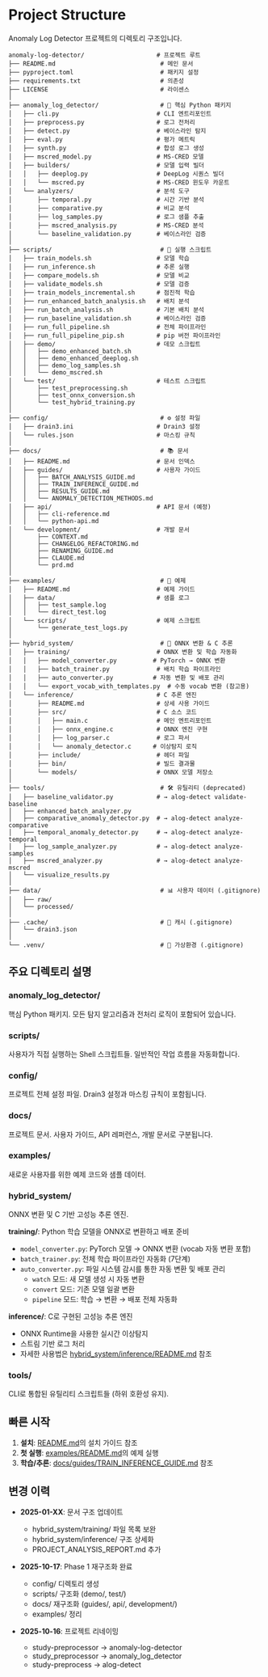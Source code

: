 # Project Structure

Anomaly Log Detector 프로젝트의 디렉토리 구조입니다.

```
anomaly-log-detector/                    # 프로젝트 루트
├── README.md                             # 메인 문서
├── pyproject.toml                        # 패키지 설정
├── requirements.txt                      # 의존성
├── LICENSE                               # 라이센스
│
├── anomaly_log_detector/                 # 🐍 핵심 Python 패키지
│   ├── cli.py                           # CLI 엔트리포인트
│   ├── preprocess.py                    # 로그 전처리
│   ├── detect.py                        # 베이스라인 탐지
│   ├── eval.py                          # 평가 메트릭
│   ├── synth.py                         # 합성 로그 생성
│   ├── mscred_model.py                  # MS-CRED 모델
│   ├── builders/                        # 모델 입력 빌더
│   │   ├── deeplog.py                   # DeepLog 시퀀스 빌더
│   │   └── mscred.py                    # MS-CRED 윈도우 카운트
│   └── analyzers/                       # 분석 도구
│       ├── temporal.py                  # 시간 기반 분석
│       ├── comparative.py               # 비교 분석
│       ├── log_samples.py               # 로그 샘플 추출
│       ├── mscred_analysis.py           # MS-CRED 분석
│       └── baseline_validation.py       # 베이스라인 검증
│
├── scripts/                              # 🔧 실행 스크립트
│   ├── train_models.sh                  # 모델 학습
│   ├── run_inference.sh                 # 추론 실행
│   ├── compare_models.sh                # 모델 비교
│   ├── validate_models.sh               # 모델 검증
│   ├── train_models_incremental.sh      # 점진적 학습
│   ├── run_enhanced_batch_analysis.sh   # 배치 분석
│   ├── run_batch_analysis.sh            # 기본 배치 분석
│   ├── run_baseline_validation.sh       # 베이스라인 검증
│   ├── run_full_pipeline.sh             # 전체 파이프라인
│   ├── run_full_pipeline_pip.sh         # pip 버전 파이프라인
│   ├── demo/                            # 데모 스크립트
│   │   ├── demo_enhanced_batch.sh
│   │   ├── demo_enhanced_deeplog.sh
│   │   ├── demo_log_samples.sh
│   │   └── demo_mscred.sh
│   └── test/                            # 테스트 스크립트
│       ├── test_preprocessing.sh
│       ├── test_onnx_conversion.sh
│       └── test_hybrid_training.py
│
├── config/                               # ⚙️ 설정 파일
│   ├── drain3.ini                       # Drain3 설정
│   └── rules.json                       # 마스킹 규칙
│
├── docs/                                 # 📚 문서
│   ├── README.md                        # 문서 인덱스
│   ├── guides/                          # 사용자 가이드
│   │   ├── BATCH_ANALYSIS_GUIDE.md
│   │   ├── TRAIN_INFERENCE_GUIDE.md
│   │   ├── RESULTS_GUIDE.md
│   │   └── ANOMALY_DETECTION_METHODS.md
│   ├── api/                             # API 문서 (예정)
│   │   ├── cli-reference.md
│   │   └── python-api.md
│   └── development/                     # 개발 문서
│       ├── CONTEXT.md
│       ├── CHANGELOG_REFACTORING.md
│       ├── RENAMING_GUIDE.md
│       ├── CLAUDE.md
│       └── prd.md
│
├── examples/                             # 📖 예제
│   ├── README.md                        # 예제 가이드
│   ├── data/                            # 샘플 로그
│   │   ├── test_sample.log
│   │   └── direct_test.log
│   └── scripts/                         # 예제 스크립트
│       └── generate_test_logs.py
│
├── hybrid_system/                        # 🔄 ONNX 변환 & C 추론
│   ├── training/                        # ONNX 변환 및 학습 자동화
│   │   ├── model_converter.py          # PyTorch → ONNX 변환
│   │   ├── batch_trainer.py             # 배치 학습 파이프라인
│   │   ├── auto_converter.py           # 자동 변환 및 배포 관리
│   │   └── export_vocab_with_templates.py  # 수동 vocab 변환 (참고용)
│   └── inference/                       # C 추론 엔진
│       ├── README.md                    # 상세 사용 가이드
│       ├── src/                         # C 소스 코드
│       │   ├── main.c                   # 메인 엔트리포인트
│       │   ├── onnx_engine.c            # ONNX 엔진 구현
│       │   ├── log_parser.c             # 로그 파서
│       │   └── anomaly_detector.c      # 이상탐지 로직
│       ├── include/                     # 헤더 파일
│       ├── bin/                         # 빌드 결과물
│       └── models/                      # ONNX 모델 저장소
│
├── tools/                                # 🛠️ 유틸리티 (deprecated)
│   ├── baseline_validator.py            # → alog-detect validate-baseline
│   ├── enhanced_batch_analyzer.py
│   ├── comparative_anomaly_detector.py  # → alog-detect analyze-comparative
│   ├── temporal_anomaly_detector.py     # → alog-detect analyze-temporal
│   ├── log_sample_analyzer.py           # → alog-detect analyze-samples
│   ├── mscred_analyzer.py               # → alog-detect analyze-mscred
│   └── visualize_results.py
│
├── data/                                 # 📊 사용자 데이터 (.gitignore)
│   ├── raw/
│   └── processed/
│
├── .cache/                               # 💾 캐시 (.gitignore)
│   └── drain3.json
│
└── .venv/                                # 🐍 가상환경 (.gitignore)
```

## 주요 디렉토리 설명

### anomaly_log_detector/
핵심 Python 패키지. 모든 탐지 알고리즘과 전처리 로직이 포함되어 있습니다.

### scripts/
사용자가 직접 실행하는 Shell 스크립트들. 일반적인 작업 흐름을 자동화합니다.

### config/
프로젝트 전체 설정 파일. Drain3 설정과 마스킹 규칙이 포함됩니다.

### docs/
프로젝트 문서. 사용자 가이드, API 레퍼런스, 개발 문서로 구분됩니다.

### examples/
새로운 사용자를 위한 예제 코드와 샘플 데이터.

### hybrid_system/
ONNX 변환 및 C 기반 고성능 추론 엔진.

**training/**: Python 학습 모델을 ONNX로 변환하고 배포 준비
- `model_converter.py`: PyTorch 모델 → ONNX 변환 (vocab 자동 변환 포함)
- `batch_trainer.py`: 전체 학습 파이프라인 자동화 (7단계)
- `auto_converter.py`: 파일 시스템 감시를 통한 자동 변환 및 배포 관리
  - `watch` 모드: 새 모델 생성 시 자동 변환
  - `convert` 모드: 기존 모델 일괄 변환
  - `pipeline` 모드: 학습 → 변환 → 배포 전체 자동화

**inference/**: C로 구현된 고성능 추론 엔진
- ONNX Runtime을 사용한 실시간 이상탐지
- 스트림 기반 로그 처리
- 자세한 사용법은 [hybrid_system/inference/README.md](../../hybrid_system/inference/README.md) 참조

### tools/
CLI로 통합된 유틸리티 스크립트들 (하위 호환성 유지).

## 빠른 시작

1. **설치**: [README.md](README.md)의 설치 가이드 참조
2. **첫 실행**: [examples/README.md](examples/README.md)의 예제 실행
3. **학습/추론**: [docs/guides/TRAIN_INFERENCE_GUIDE.md](docs/guides/TRAIN_INFERENCE_GUIDE.md) 참조

## 변경 이력

- **2025-01-XX**: 문서 구조 업데이트
  - hybrid_system/training/ 파일 목록 보완
  - hybrid_system/inference/ 구조 상세화
  - PROJECT_ANALYSIS_REPORT.md 추가

- **2025-10-17**: Phase 1 재구조화 완료
  - config/ 디렉토리 생성
  - scripts/ 구조화 (demo/, test/)
  - docs/ 재구조화 (guides/, api/, development/)
  - examples/ 정리

- **2025-10-16**: 프로젝트 리네이밍
  - study-preprocessor → anomaly-log-detector
  - study_preprocessor → anomaly_log_detector
  - study-preprocess → alog-detect
